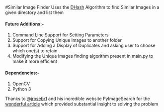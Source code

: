 #Similar Image Finder
Uses the [DHash](https://hackerfactor.com/blog/index.php?/archives/529-Kind-of-Like-That.html "DHash") Algorithm to find Similar Images in a given directory and list them  

#### Future Additions:-
1. Command Line Support for Setting Parameters
2. Support for Copying Unique Images to another folder
3. Support for Adding a Display of Duplicates and asking user
    to choose which one(s) to retain
4. Modifying the Unique Images finding algorithm present in
    main.py to make it more efficient

#### Dependencies:-
1. OpenCV
2. Python 3

Thanks to [@jrosebr1](https://github.com/jrosebr1) and his incredible website PyImageSearch for the [wonderful article](https://www.pyimagesearch.com/2017/11/27/image-hashing-opencv-python/ "wonderful article") which provided substantial insight to solving the problem
